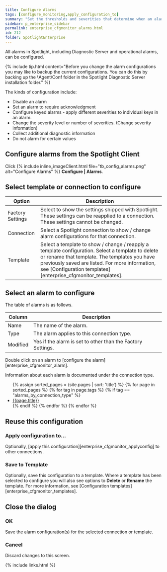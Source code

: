 ```yaml
---
title: Configure Alarms
tags: [configure_monitoring,apply_configuration_to]
summary: "Set the thresholds and severities that determine when an alarm is raised. Disable an alarm. Set an alarm to require acknowledgment. Configure keyed alarms. Collect additional diagnostic information on an alarm."
sidebar: p_enterprise_sidebar
permalink: enterprise_cfgmonitor_alarms.html
id: 212
folder: SpotlightEnterprise
---
```



All alarms in Spotlight, including Diagnostic Server and operational alarms, can be configured.

{% include tip.html content="Before you change the alarm configurations you may like to backup the current configurations. You can do this by backing up the \Agent\Conf folder in the Spotlight Diagnostic Server installation folder." %}


The kinds of configuration include:

*  Disable an alarm
*  Set an alarm to require acknowledgment
*  Configure keyed alarms - apply different severities to individual keys in an alarm.
*  Change the severity level or number of severities. (Change severity information)
*  Collect additional diagnostic information
*  Do not alarm for certain values


## Configure alarms from the Spotlight Client

Click {% include inline_imageClient.html file="tb_config_alarms.png" alt="Configure Alarms" %} **Configure \| Alarms**.


## Select template or connection to configure

Option | Description
-------|------------
Factory Settings | Select to show the settings shipped with Spotlight. These settings can be reapplied to a connection. These settings cannot be changed.
Connection | Select a Spotlight connection to show / change alarm configurations for that connection.
Template | Select a template to show / change / reapply a template configuration. Select a template to delete or rename that template. The templates you have previously saved are listed. For more information, see [Configuration templates][enterprise_cfgmonitor_templates].


## Select an alarm to configure

The table of alarms is as follows.

Column | Description
-------|------------
Name | The name of the alarm.
Type | The alarm applies to this connection type.
Modified | Yes if the alarm is set to other than the Factory Settings.

Double click on an alarm to [configure the alarm][enterprise_cfgmonitor_alarm].

Information about each alarm is documented under the connection type.

<ul>
{% assign sorted_pages = (site.pages | sort: 'title') %}
{% for page in sorted_pages %}
{% for tag in page.tags %}
{% if tag == "alarms_by_connection_type" %}
<li><a href="{{ page.url | remove_first:'/' }}">{{page.title}}</a></li>
{% endif %}
{% endfor %}
{% endfor %}
</ul>

## Reuse this configuration

### Apply configuration to…  

Optionally, [apply this configuration][enterprise_cfgmonitor_applyconfig] to other connections.

### Save to Template  

Optionally, save this configuration to a template. Where a template has been selected to configure you will also see options to **Delete** or **Rename** the template. For more information, see [Configuration templates][enterprise_cfgmonitor_templates].

## Close the dialog

### OK

Save the alarm configuration(s) for the selected connection or template.

### Cancel

Discard changes to this screen.


{% include links.html %}
